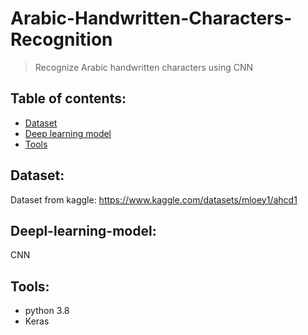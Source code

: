 # Arabic-Handwritten-Characters-Recognition
> Recognize Arabic handwritten characters using CNN 

## Table of contents:
* [Dataset](#Dataset)
* [Deep learning model](#Deep-learning-model)
* [Tools](#Tools)


## Dataset:
Dataset from kaggle: https://www.kaggle.com/datasets/mloey1/ahcd1


## Deepl-learning-model:
CNN


## Tools:
- python 3.8
- Keras

